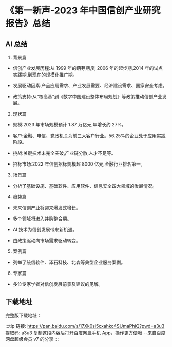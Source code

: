 # 《第一新声-2023 年中国信创产业研究报告》总结

## AI 总结

1. 背景篇

- 信创产业发展历程:从 1999 年的萌芽期,到 2006 年的起步期,2014 年的试点实践期,到现在的规模化推广期。

- 发展驱动因素:产品应用需求、产业发展需要、经济建设需求、国家安全考虑。

- 政策支持:从“核高基”到《数字中国建设整体布局规划》等政策推动信创产业发展。

2. 现状篇

- 规模:2023 年市场规模预计 1.87 万亿元,年增长约 27%。

- 客户:金融、电信、党政机关为前三大客户行业。56.25%的企业处于应用实践阶段。

- 挑战:关键技术未完全突破,产业链分散,人才不足等。

- 招标市场:2022 年信创招标规模超 8000 亿元,金融行业排名第一。

3. 场景篇

- 分析了基础设施、基础软件、应用软件、信息安全四大领域的发展情况。

4. 趋势篇

- 未来信创产业将迎来爆发式增长。

- 多个领域将进入并购整合期。

- AI 技术为信创发展带来新机遇。

- 由政策驱动向市场需求驱动转变。

5. 案例篇

- 列举了统信软件、泽石科技、北森等典型企业服务案例。

6. 专家篇

- 多位专家学者对信创发展前景及建议的见解。

## 下载地址

完整版下载地址：

:::tip
链接: https://pan.baidu.com/s/17Xk0si5cxahkc4SUmaPhiQ?pwd=a3u3 提取码: a3u3 复制这段内容后打开百度网盘手机 App，操作更方便哦
--来自百度网盘超级会员 v7 的分享
:::
